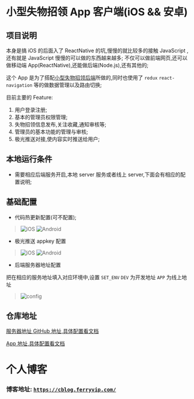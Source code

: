 
# 小型失物招领 App 客户端(iOS && 安卓)

## 项目说明

本身是搞 iOS 的后面入了 ReactNative 的坑,慢慢的就比较多的接触 JavaScript ,还有就是 JavaScript 慢慢的可以做的东西越来越多;
不仅可以做前端网页,还可以做移动端 App(ReactNative),还能做后端(Node.js),还有其他的;

这个 App 是为了搭配[小型失物招领后端](https://github.com/strawferry/lostserver)所做的,同时也使用了 `redux` `react-navigation` 等的做数据管理以及路由切换;

目前主要的 Feature:  
1. 用户登录注册;
2. 基本的管理员权限管理;
3. 失物招领信息发布,关注收藏,通知审核等;
4. 管理员的基本功能的管理与审核;
5. 极光推送对接,使内容实时推送给用户;

## 本地运行条件

* 需要相应后端服务开启,本地 server 服务或者线上 server,下面会有相应的配置说明;


## 基础配置
* 代码热更新配置(可不配置);

> ![iOS](http://ww1.sinaimg.cn/large/8bbf0afbly1forvmdtezxj21r41084bn.jpg)
> ![Android](http://ww1.sinaimg.cn/large/8bbf0afbly1forvzfmss4j228g1huniw.jpg)

* 极光推送 appkey 配置 

>![iOS](http://ww1.sinaimg.cn/large/8bbf0afbly1forvmdt6kmj21ts0xen9o.jpg)
>![Android](http://ww1.sinaimg.cn/large/8bbf0afbly1forvzfndrzj21q81hudzn.jpg)

* 后端服务器地址配置

把在相应的服务地址填入对应环境中,设置 `SET_ENV` `DEV` 为开发地址 `APP` 为线上地址

> ![config](http://ww1.sinaimg.cn/large/8bbf0afbly1forw8hqeqyj21ri1i4ard.jpg)

## 仓库地址

[服务器地址 GitHub 地址,具体配置看文档](https://github.com/strawferry/lostserver)

[App 地址,具体配置看文档](https://github.com/strawferry/lostapp)


# 个人博客
### **博客地址: [`https://cblog.ferryvip.com/`](https://cblog.ferryvip.com/)**